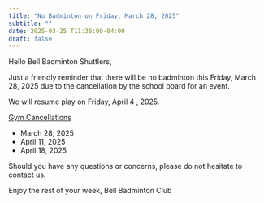 ```yaml
---
title: "No Badminton on Friday, March 28, 2025"
subtitle: ""
date: 2025-03-25 T11:36:00-04:00
draft: false
---
```


Hello Bell Badminton Shuttlers,

Just a friendly reminder that there will be no badminton this Friday, March 28, 2025 due to the cancellation by the school board for an event.

We will resume play on Friday, April 4 , 2025.

<u>Gym Cancellations</u>
- March 28, 2025
- April 11, 2025
- April 18, 2025

Should you have any questions or concerns, please do not hesitate to contact us.

Enjoy the rest of your week,
Bell Badminton Club